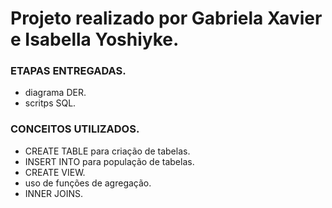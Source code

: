 # Projeto realizado por Gabriela Xavier e Isabella Yoshiyke.
### ETAPAS ENTREGADAS.
- diagrama DER.
- scritps SQL.
### CONCEITOS UTILIZADOS.
- CREATE TABLE para criação de tabelas.
- INSERT INTO para população de tabelas.
- CREATE VIEW.
- uso de funções de agregação.
- INNER JOINS.
